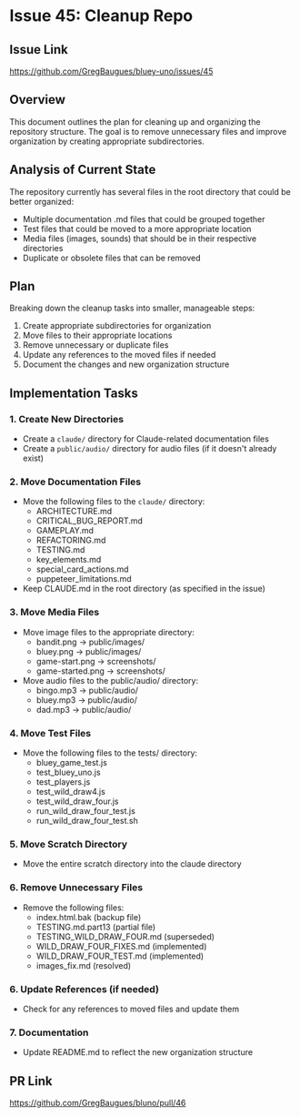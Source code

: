 # Issue 45: Cleanup Repo

## Issue Link
https://github.com/GregBaugues/bluey-uno/issues/45

## Overview
This document outlines the plan for cleaning up and organizing the repository structure. The goal is to remove unnecessary files and improve organization by creating appropriate subdirectories.

## Analysis of Current State
The repository currently has several files in the root directory that could be better organized:
- Multiple documentation .md files that could be grouped together
- Test files that could be moved to a more appropriate location
- Media files (images, sounds) that should be in their respective directories
- Duplicate or obsolete files that can be removed

## Plan
Breaking down the cleanup tasks into smaller, manageable steps:

1. Create appropriate subdirectories for organization
2. Move files to their appropriate locations
3. Remove unnecessary or duplicate files
4. Update any references to the moved files if needed
5. Document the changes and new organization structure

## Implementation Tasks

### 1. Create New Directories
- Create a `claude/` directory for Claude-related documentation files
- Create a `public/audio/` directory for audio files (if it doesn't already exist)

### 2. Move Documentation Files
- Move the following files to the `claude/` directory:
  - ARCHITECTURE.md
  - CRITICAL_BUG_REPORT.md
  - GAMEPLAY.md
  - REFACTORING.md
  - TESTING.md
  - key_elements.md
  - special_card_actions.md
  - puppeteer_limitations.md
- Keep CLAUDE.md in the root directory (as specified in the issue)

### 3. Move Media Files
- Move image files to the appropriate directory:
  - bandit.png → public/images/
  - bluey.png → public/images/
  - game-start.png → screenshots/
  - game-started.png → screenshots/
- Move audio files to the public/audio/ directory:
  - bingo.mp3 → public/audio/
  - bluey.mp3 → public/audio/
  - dad.mp3 → public/audio/

### 4. Move Test Files
- Move the following files to the tests/ directory:
  - bluey_game_test.js
  - test_bluey_uno.js
  - test_players.js
  - test_wild_draw4.js
  - test_wild_draw_four.js
  - run_wild_draw_four_test.js
  - run_wild_draw_four_test.sh

### 5. Move Scratch Directory
- Move the entire scratch directory into the claude directory

### 6. Remove Unnecessary Files
- Remove the following files:
  - index.html.bak (backup file)
  - TESTING.md.part13 (partial file)
  - TESTING_WILD_DRAW_FOUR.md (superseded)
  - WILD_DRAW_FOUR_FIXES.md (implemented)
  - WILD_DRAW_FOUR_TEST.md (implemented)
  - images_fix.md (resolved)

### 6. Update References (if needed)
- Check for any references to moved files and update them

### 7. Documentation
- Update README.md to reflect the new organization structure

## PR Link
https://github.com/GregBaugues/bluno/pull/46